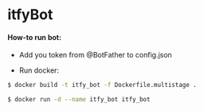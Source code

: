 # itfyBot

#### How-to run bot:

- Add you token from @BotFather to config.json

- Run docker:

```sh
$ docker build -t itfy_bot -f Dockerfile.multistage .
```
```sh
$ docker run -d --name itfy_bot itfy_bot
```
